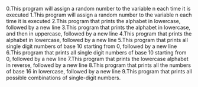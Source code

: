 0.This program will assign a random number to the variable n each time it is executed
1.This program will assign a random number to the variable n each time it is executed
2.This program that prints the alphabet in lowercase, followed by a new line
3.This program that prints the alphabet in lowercase, and then in uppercase, followed by a new line
4.This program that prints the alphabet in lowercase, followed by a new line
5.This program that prints all single digit numbers of base 10 starting from 0, followed by a new line
6.This program that prints all single digit numbers of base 10 starting from 0, followed by a new line
7.This program that prints the lowercase alphabet in reverse, followed by a new line
8.This program that prints all the numbers of base 16 in lowercase, followed by a new line
9.This program that prints all possible combinations of single-digit numbers.

